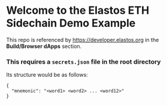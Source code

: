# Welcome to the Elastos ETH Sidechain Demo Example 

This repo is referenced by https://developer.elastos.org in the **Build/Browser dApps** section.

### This requires a `secrets.json` file in the root directory

Its structure would be as follows:

```
{
  "mnemonic": "<word1> <word2> ... <word12>"
}
```

